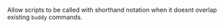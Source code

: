 Allow scripts to be called with shorthand notation when it doesnt overlap existing `buddy` commands.
